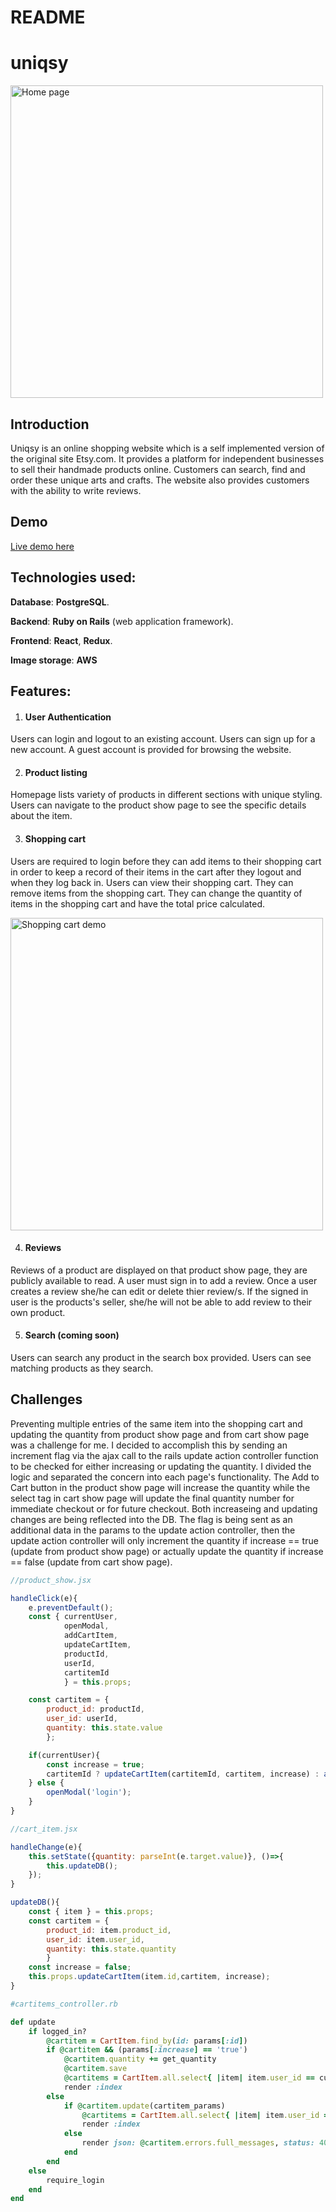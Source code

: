 # README

# uniqsy

<img src="https://github.com/Sediqa-Fahimi/uniqsy/blob/main/app/assets/images/homepage.gif" alt="Home page" width="500"/>


## Introduction

Uniqsy is an online shopping website which is a self implemented version of the original site Etsy.com. It provides a platform for independent businesses to sell their handmade products online. Customers can search, find and order these unique arts and crafts. The website also provides customers with the ability to write reviews.


## Demo

[Live demo here](https://uniqsy.herokuapp.com/#/)



## **Technologies used:**
 
**Database**: **PostgreSQL**.

**Backend**: **Ruby on Rails** (web application framework).

**Frontend**: **React**, **Redux**.

**Image storage**: **AWS**



## Features:

1. #### User Authentication
Users can login and logout to an existing account. Users can sign up for a new account. A guest account is provided for browsing the website. 



2. #### Product listing

Homepage lists variety of products in different sections with unique styling. Users can navigate to the product show page to see the specific details about the item. 


3. #### Shopping cart

Users are required to login before they can add items to their shopping cart in order to keep a record of their items in the cart after they logout and when they log back in. Users can view their shopping cart. They can remove items from the shopping cart. They can change the quantity of items in the shopping cart and have the total price calculated. 

<img src="https://github.com/Sediqa-Fahimi/uniqsy/blob/main/app/assets/images/shoppingcart.gif" alt="Shopping cart demo" width="500"/>


4. #### Reviews
Reviews of a product are displayed on that product show page, they are publicly available to read. A user must sign in to add a review. Once a user creates a review she/he can edit or delete thier review/s. If the signed in user is the products's seller, she/he will not be able to add review to their own product.


5. #### Search (coming soon)
Users can search any product in the search box provided. Users can see matching products as they search. 


## Challenges
Preventing multiple entries of the same item into the shopping cart and updating the quantity from product show page and from cart show page was a challenge for me. I decided to accomplish this by sending an increment flag via the ajax call to the rails update action controller function to be checked for either increasing or updating the quantity. I divided the logic and separated the concern into each page's functionality. The Add to Cart button in the product show page will increase the quantity while the select tag in cart show page will update the final quantity number for immediate checkout or for future checkout. Both increaseing and updating changes are being reflected into the DB. The flag is being sent as an additional data in the params to the update action controller, then the update action controller will only increment the quantity if increase == true (update from product show page) or actually update the quantity if increase == false (update from cart show page).


```javascript
//product_show.jsx

handleClick(e){
    e.preventDefault();
    const { currentUser, 
            openModal, 
            addCartItem, 
            updateCartItem, 
            productId, 
            userId, 
            cartitemId
            } = this.props;

    const cartitem = {
        product_id: productId, 
        user_id: userId, 
        quantity: this.state.value
        };

    if(currentUser){
        const increase = true;
        cartitemId ? updateCartItem(cartitemId, cartitem, increase) : addCartItem(cartitem);     
    } else {
        openModal('login');
    }
}
```

```javascript
//cart_item.jsx

handleChange(e){
    this.setState({quantity: parseInt(e.target.value)}, ()=>{
        this.updateDB();
    });
}

updateDB(){
    const { item } = this.props;
    const cartitem = {
        product_id: item.product_id, 
        user_id: item.user_id, 
        quantity: this.state.quantity
        }
    const increase = false;
    this.props.updateCartItem(item.id,cartitem, increase);
}
```

```ruby
#cartitems_controller.rb

def update
    if logged_in?
        @cartitem = CartItem.find_by(id: params[:id])
        if @cartitem && (params[:increase] == 'true')
            @cartitem.quantity += get_quantity
            @cartitem.save
            @cartitems = CartItem.all.select{ |item| item.user_id == current_user.id }
            render :index
        else  
            if @cartitem.update(cartitem_params)
                @cartitems = CartItem.all.select{ |item| item.user_id == current_user.id }
                render :index
            else
                render json: @cartitem.errors.full_messages, status: 404
            end
        end
    else  
        require_login
    end
end
```

